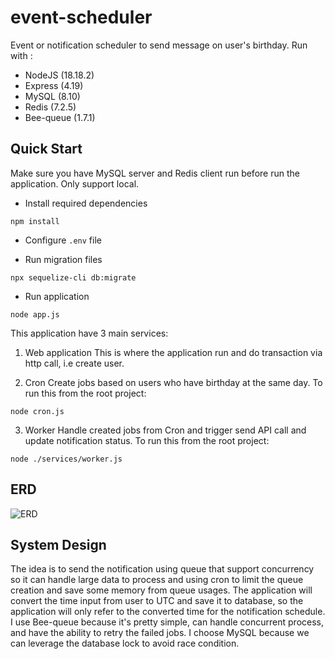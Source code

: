 # event-scheduler

Event or notification scheduler to send message on user's birthday.
Run with :
* NodeJS (18.18.2)
* Express (4.19)
* MySQL (8.10)
* Redis (7.2.5)
* Bee-queue (1.7.1)

## Quick Start

Make sure you have MySQL server and Redis client run before run the application.
Only support local.

* Install required dependencies
```
npm install
```

* Configure `.env` file

* Run migration files
```
npx sequelize-cli db:migrate
```

* Run application
```
node app.js
```

This application have 3 main services:
1. Web application
This is where the application run and do transaction via http call, i.e create user.

2. Cron
Create jobs based on users who have birthday at the same day. To run this from the root project:
```
node cron.js
```

3. Worker
Handle created jobs from Cron and trigger send API call and update notification status. To run this from the root project:
```
node ./services/worker.js
```

## ERD
![ERD](https://i.ibb.co.com/6mhzDP6/scheduler-drawio.png)

## System Design
The idea is to send the notification using queue that support concurrency so it can handle large data to process and using cron to limit the queue creation and save some memory from queue usages. The application will convert the time input from user to UTC and save it to database, so the application will only refer to the converted time for the notification schedule. I use Bee-queue because it's pretty simple, can handle concurrent process, and have the ability to retry the failed jobs. I choose MySQL because we can leverage the database lock to avoid race condition.
